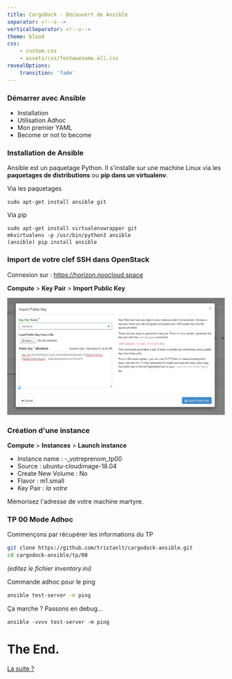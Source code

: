 ```yaml
---
title: CargoDock - Découvert de Ansible
separator: <!--s-->
verticalSeparator: <!--v-->
theme: blood
css:
    - custom.css
    - assets/css/fontawesome.all.css
revealOptions:
    transition: 'fade'
---
```


### Démarrer avec Ansible

 * Installation
 * Utilisation Adhoc
 * Mon premier YAML
 * Become or not to become

<!--s-->
<!-- .slide: data-background="./assets/background-laptop.jpg" -->
### Installation de Ansible

Ansible est un paquetage Python. Il s'installe sur une machine Linux via les **paquetages de distributions** ou **pip dans un virtualenv**.

Via les paquetages
```shell
sudo apt-get install ansible git
```
Via pip
```shell
sudo apt-get install virtualenvwrapper git
mkvirtualenv -p /usr/bin/python3 ansible
(ansible) pip install ansible
```

<!--s-->

<!-- .slide: data-background="./assets/background-cloud.jpg" -->
### Import de votre clef SSH dans OpenStack

Connexion sur : https://horizon.noocloud.space

**Compute** > **Key Pair** > **Import Public Key**

![os-import-keypair](assets/captures/OS-import-key.png)

<!--s-->
<!-- .slide: data-background="./assets/background-cloud.jpg" -->
### Création d'une instance

**Compute** > **Instances** > **Launch instance**

 * Instance name : -_votreprenom_tp00
 * Source : ubuntu-cloudimage-18.04
 * Create New Volume : No
 * Flavor : m1.small
 * Key Pair : _la votre_

Mémorisez l'adresse de votre machine martyre.

<!--s-->
<!-- .slide: data-background="./assets/background-laptop.jpg" -->
### TP 00 Mode Adhoc

Commençons par récupérer les informations du TP
```bash
git clone https://github.com/tristanlt/cargodock-ansible.git
cd cargodock-ansible/tp/00
```
*(editez le fichier inventory.ini)*

Commande adhoc pour le ping
```bash
ansible test-server -m ping
```
Ça marche ? Passons en debug...
```
ansible -vvvv test-server -m ping
```

<!--s-->

# The End.

[La suite ?](20-inventaire.md)
